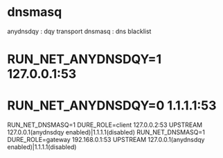 # dnsmasq

anydnsdqy : dqy transport
dnsmasq : dns blacklist

# RUN_NET_ANYDNSDQY=1 127.0.0.1:53
# RUN_NET_ANYDNSDQY=0 1.1.1.1:53

RUN_NET_DNSMASQ=1 DURE_ROLE=client 127.0.0.2:53 UPSTREAM 127.0.0.1(anydnsdqy enabled)|1.1.1.1(disabled)
RUN_NET_DNSMASQ=1 DURE_ROLE=gateway 192.168.0.1:53 UPSTREAM 127.0.0.1(anydnsdqy enabled)|1.1.1.1(disabled)